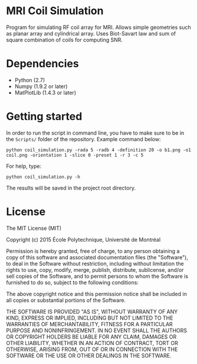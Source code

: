 # MRI Coil Simulation

Program for simulating RF coil array for MRI. Allows simple geometries such as planar array and cylindrical array. Uses Biot-Savart law and sum of square combination of coils for computing SNR.

# Dependencies
- Python (2.7)
- Numpy (1.9.2 or later)
- MatPlotLib (1.4.3 or later)

# Getting started

In order to run the script in command line, you have to make sure to be in the ``Scripts/`` folder of the repository. Example command below:
~~~
python coil_simulation.py -rada 5 -radb 4 -definition 20 -o b1.png -o1 coil.png -orientation 1 -slice 0 -preset 1 -r 3 -c 5
~~~


For help, type:
~~~
python coil_simulation.py -h
~~~

The results will be saved in the project root directory.

# License

The MIT License (MIT)

Copyright (c) 2015 École Polytechnique, Université de Montréal

Permission is hereby granted, free of charge, to any person obtaining a copy of this software and associated documentation files (the "Software"), to deal in the Software without restriction, including without limitation the rights to use, copy, modify, merge, publish, distribute, sublicense, and/or sell copies of the Software, and to permit persons to whom the Software is furnished to do so, subject to the following conditions:

The above copyright notice and this permission notice shall be included in all copies or substantial portions of the Software.

THE SOFTWARE IS PROVIDED "AS IS", WITHOUT WARRANTY OF ANY KIND, EXPRESS OR IMPLIED, INCLUDING BUT NOT LIMITED TO THE WARRANTIES OF MERCHANTABILITY, FITNESS FOR A PARTICULAR PURPOSE AND NONINFRINGEMENT. IN NO EVENT SHALL THE AUTHORS OR COPYRIGHT HOLDERS BE LIABLE FOR ANY CLAIM, DAMAGES OR OTHER LIABILITY, WHETHER IN AN ACTION OF CONTRACT, TORT OR OTHERWISE, ARISING FROM, OUT OF OR IN CONNECTION WITH THE SOFTWARE OR THE USE OR OTHER DEALINGS IN THE SOFTWARE.
